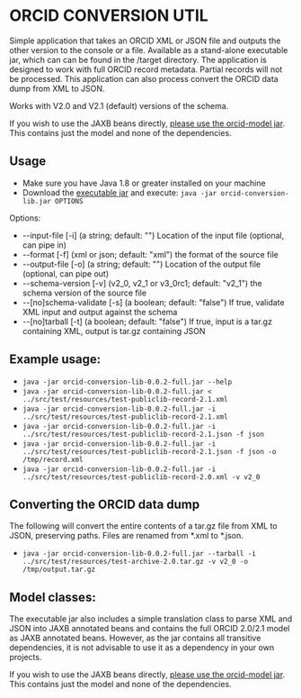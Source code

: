 # ORCID CONVERSION UTIL

Simple application that takes an ORCID XML or JSON file and outputs the other version to the console or a file.  Available as a stand-alone executable jar, which can can be found in the /target directory. The application is designed to work with full ORCID record metadata.  Partial records will not be processed.  This application can also process convert the ORCID data dump from XML to JSON.

Works with V2.0 and V2.1 (default) versions of the schema.

If you wish to use the JAXB beans directly, [please use the orcid-model jar](https://github.com/ORCID/orcid-conversion-lib/raw/master/orcid-model/).  This contains just the model and none of the dependencies.  

## Usage

- Make sure you have Java 1.8 or greater installed on your machine
- Download the [executable jar](https://github.com/ORCID/orcid-conversion-lib/raw/master/target/orcid-conversion-lib-0.0.1-full.jar) and execute: ```java -jar orcid-conversion-lib.jar OPTIONS```

Options:

-  --input-file [-i] (a string; default: "")
    Location of the input file (optional, can pipe in)
-  --format [-f] (xml or json; default: "xml")
    the format of the source file
-  --output-file [-o] (a string; default: "")
    Location of the output file (optional, can pipe out)
-  --schema-version [-v] (v2_0, v2_1 or v3_0rc1; default: "v2_1")
    the schema version of the source file
-  --[no]schema-validate [-s] (a boolean; default: "false")
    If true, validate XML input and output against the schema
-  --[no]tarball [-t] (a boolean; default: "false")
    If true, input is a tar.gz containing XML, output is tar.gz containing JSON

## Example usage:

- ```java -jar orcid-conversion-lib-0.0.2-full.jar --help```
- ```java -jar orcid-conversion-lib-0.0.2-full.jar < ../src/test/resources/test-publiclib-record-2.1.xml```
- ```java -jar orcid-conversion-lib-0.0.2-full.jar -i ../src/test/resources/test-publiclib-record-2.1.xml```
- ```java -jar orcid-conversion-lib-0.0.2-full.jar -i ../src/test/resources/test-publiclib-record-2.1.json -f json```
- ```java -jar orcid-conversion-lib-0.0.2-full.jar -i ../src/test/resources/test-publiclib-record-2.1.json -f json -o /tmp/record.xml```
- ```java -jar orcid-conversion-lib-0.0.2-full.jar -i ../src/test/resources/test-publiclib-record-2.0.xml -v v2_0```

## Converting the ORCID data dump
The following will convert the entire contents of a tar.gz file from XML to JSON, preserving paths.  Files are renamed from *.xml to *.json.

- ```java -jar orcid-conversion-lib-0.0.2-full.jar --tarball -i ../src/test/resources/test-archive-2.0.tar.gz -v v2_0 -o /tmp/output.tar.gz```

## Model classes:

The executable jar also includes a simple translation class to parse XML and JSON into JAXB annotated beans and contains the full ORCID 2.0/2.1 model as JAXB annotated beans.
However, as the jar contains all transitive dependencies, it is not advisable to use it as a dependency in your own projects.

If you wish to use the JAXB beans directly, [please use the orcid-model jar](https://github.com/ORCID/orcid-conversion-lib/raw/master/orcid-model/).  This contains just the model and none of the dependencies.  
 

